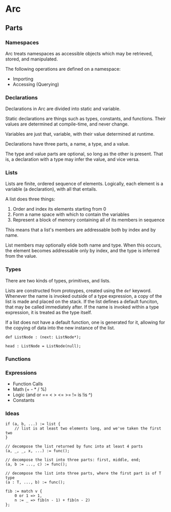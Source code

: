 # Arc

## Parts

### Namespaces

Arc treats namespaces as accessible objects which may be retrieved, stored, and manipulated.

The following operations are defined on a namespace:

* Importing
* Accessing (Querying)

### Declarations

Declarations in Arc are divided into static and variable.

Static declarations are things such as types, constants, and functions. Their values are determined at compile-time, and never change.

Variables are just that, variable, with their value determined at runtime.

Declarations have three parts, a name, a type, and a value.

The type and value parts are optional, so long as the other is present. That is, a declaration with a type may infer the value, and vice versa.

### Lists

Lists are finite, ordered sequence of elements. Logically, each element is a variable (a declaration), with all that entails.

A list does three things:

 1. Order and index its elements starting from 0
 2. Form a name space with which to contain the variables
 3. Represent a block of memory containing all of its members in sequence

This means that a list's members are addressable both by index and by name.

List members may optionally elide both name and type. When this occurs, the element becomes addressable only by index, and the type is inferred from the value.

### Types

There are two kinds of types, primitives, and lists.

Lists are constructed from protoypes, created using the `def` keyword. Whenever the name is invoked outside of a type expression, a copy of the list is made and placed on the stack. If the list defines a default funciton, that may be called immediately after. If the name is invoked within a type expression, it is treated as the type itself.

If a list does not have a default function, one is generated for it, allowing for the copying of data into the new instance of the list.

```arc
def ListNode : (next: ListNode*);

head : ListNode = ListNode(null);
```

### Functions

### Expressions

* Function Calls
* Math (+ - * / %)
* Logic (and or == < > <= >= != is !is ^)
* Constants

### Ideas

```arc
if (a, b, ...) := list {
    // list is at least two elements long, and we've taken the first two
}
```

```arc
// decompose the list returned by func into at least 4 parts
(a, _, _, x, ...) := func();
```

```arc
// decompose the list into three parts: first, middle, end;
(a, b := ..., c) := func();
```

```arc
// decompose the list into three parts, where the first part is of T type
(a : T, ..., b) := func();
```

```arc
fib := match v {
    0 or 1 => 1,
    n := _ => fib(n - 1) + fib(n - 2)
};
```

